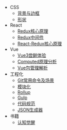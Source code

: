 - CSS
  - [背景与边框](CSS/BackgroundAndBorder.md)
  - [形状](CSS/Shape.md)
- React
  - [Redux核心原理](React/Redux-Core.md)
  - [Redux中间件](React/Redux-Middleware.md)
  - [React-Redux核心原理](React/React-Redux.md)
- Vue
  - [Vue3尝鲜体验](Vue/Vue3-One.md)
  - [Computed原理分析](Vue/Computed.md)
  - [Vue包管理解析](Vue/Vue-Package.md)
- 工程化
  - [Git常用命令及场景](Engineering/Git.md)
  - [模块化](Engineering/Module.md)
  - [Rollup](Engineering/Rollup.md)
  - [Gulp](Engineering/Gulp.md)
  - [代码规范](Engineering/Normalize.md)
  - [JSON生成器](Engineering/JSONHelper.md)
- 书籍
  - [认知觉醒](Engineering/CognitiveArousal.md)